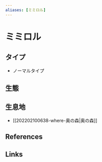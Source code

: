 ```yaml
---
aliases: [ミミロル]
---
```

# ミミロル

## タイプ

- ノーマルタイプ

## 生態



## 生息地

- [[202202100638-where-奥の森|奥の森]]

## References



## Links


